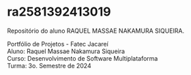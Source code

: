 # ra2581392413019
Repositório do aluno RAQUEL MASSAE NAKAMURA SIQUEIRA.

Portfólio de Projetos - Fatec Jacareí <br>
Aluno: Raquel Massae Nakamura Siqueira <br>
Curso: Desenvolvimento de Software Multiplataforma <br>
Turma: 3o. Semestre de 2024 <br>
